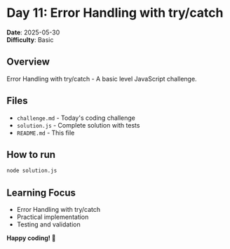 # Day 11: Error Handling with try/catch

**Date**: 2025-05-30  
**Difficulty**: Basic

## Overview
Error Handling with try/catch - A basic level JavaScript challenge.

## Files
- `challenge.md` - Today's coding challenge
- `solution.js` - Complete solution with tests
- `README.md` - This file

## How to run
```bash
node solution.js
```

## Learning Focus
- Error Handling with try/catch
- Practical implementation
- Testing and validation

**Happy coding! 🚀**
